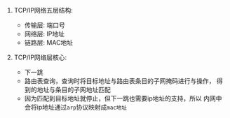1. TCP/IP网络五层结构:
    - 传输层: 端口号
    - 网络层: IP地址
    - 链路层: MAC地址
    
2. TCP/IP网络层核心:
    - 下一跳
    - 路由表查询，查询时将目标地址与路由表条目的子网掩码进行与操作，
    得到的地址与条目的子网地址匹配
    - 因为匹配到目标地址就停止，但下一跳也需要ip地址的支持，所以
    内网中会将ip地址通过`arp`协议映射成`mac地址`